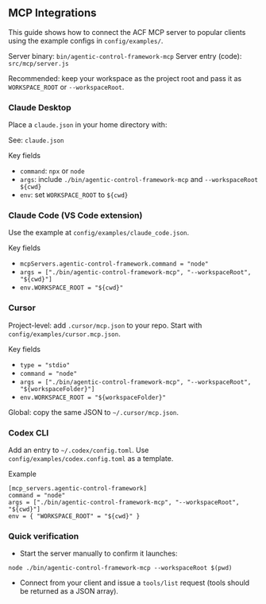 ## MCP Integrations

This guide shows how to connect the ACF MCP server to popular clients using the example configs in `config/examples/`.

Server binary: `bin/agentic-control-framework-mcp`
Server entry (code): `src/mcp/server.js`

Recommended: keep your workspace as the project root and pass it as `WORKSPACE_ROOT` or `--workspaceRoot`.

### Claude Desktop

Place a `claude.json` in your home directory with:

See: `claude.json`

Key fields
- `command`: `npx` or `node`
- `args`: include `./bin/agentic-control-framework-mcp` and `--workspaceRoot ${cwd}`
- `env`: set `WORKSPACE_ROOT` to `${cwd}`

### Claude Code (VS Code extension)

Use the example at `config/examples/claude_code.json`.

Key fields
- `mcpServers.agentic-control-framework.command = "node"`
- `args = ["./bin/agentic-control-framework-mcp", "--workspaceRoot", "${cwd}"]`
- `env.WORKSPACE_ROOT = "${cwd}"`

### Cursor

Project-level: add `.cursor/mcp.json` to your repo. Start with `config/examples/cursor.mcp.json`.

Key fields
- `type = "stdio"`
- `command = "node"`
- `args = ["./bin/agentic-control-framework-mcp", "--workspaceRoot", "${workspaceFolder}"]`
- `env.WORKSPACE_ROOT = "${workspaceFolder}"`

Global: copy the same JSON to `~/.cursor/mcp.json`.

### Codex CLI

Add an entry to `~/.codex/config.toml`. Use `config/examples/codex.config.toml` as a template.

Example
```
[mcp_servers.agentic-control-framework]
command = "node"
args = ["./bin/agentic-control-framework-mcp", "--workspaceRoot", "${cwd}"]
env = { "WORKSPACE_ROOT" = "${cwd}" }
```

### Quick verification

- Start the server manually to confirm it launches:
```
node ./bin/agentic-control-framework-mcp --workspaceRoot $(pwd)
```
- Connect from your client and issue a `tools/list` request (tools should be returned as a JSON array).

